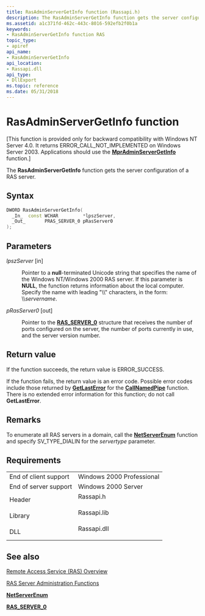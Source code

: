 ```yaml
---
title: RasAdminServerGetInfo function (Rassapi.h)
description: The RasAdminServerGetInfo function gets the server configuration of a RAS server.
ms.assetid: a1c371fd-462c-443c-8016-592efb2f0b1a
keywords:
- RasAdminServerGetInfo function RAS
topic_type:
- apiref
api_name:
- RasAdminServerGetInfo
api_location:
- Rassapi.dll
api_type:
- DllExport
ms.topic: reference
ms.date: 05/31/2018
---
```


# RasAdminServerGetInfo function

\[This function is provided only for backward compatibility with Windows NT Server 4.0. It returns ERROR\_CALL\_NOT\_IMPLEMENTED on Windows Server 2003. Applications should use the [**MprAdminServerGetInfo**](/windows/desktop/api/Mprapi/nf-mprapi-mpradminservergetinfo) function.\]

The **RasAdminServerGetInfo** function gets the server configuration of a RAS server.

## Syntax


```C++
DWORD RasAdminServerGetInfo(
  _In_  const WCHAR         *lpszServer,
  _Out_       PRAS_SERVER_0 pRasServer0
);
```



## Parameters

<dl> <dt>

*lpszServer* \[in\]
</dt> <dd>

Pointer to a **null**-terminated Unicode string that specifies the name of the Windows NT/Windows 2000 RAS server. If this parameter is **NULL**, the function returns information about the local computer. Specify the name with leading "\\\\" characters, in the form: \\\\*servername*.

</dd> <dt>

*pRasServer0* \[out\]
</dt> <dd>

Pointer to the [**RAS\_SERVER\_0**](ras-server-0-str.md) structure that receives the number of ports configured on the server, the number of ports currently in use, and the server version number.

</dd> </dl>

## Return value

If the function succeeds, the return value is ERROR\_SUCCESS.

If the function fails, the return value is an error code. Possible error codes include those returned by [**GetLastError**](/windows/desktop/api/errhandlingapi/nf-errhandlingapi-getlasterror) for the [**CallNamedPipe**](/windows/desktop/api/winbase/nf-winbase-callnamedpipea) function. There is no extended error information for this function; do not call **GetLastError**.

## Remarks

To enumerate all RAS servers in a domain, call the [**NetServerEnum**](/windows/desktop/api/lmserver/nf-lmserver-netserverenum) function and specify SV\_TYPE\_DIALIN for the *servertype* parameter.

## Requirements



|                                  |                                                                                        |
|----------------------------------|----------------------------------------------------------------------------------------|
| End of client support<br/> | Windows 2000 Professional<br/>                                                   |
| End of server support<br/> | Windows 2000 Server<br/>                                                         |
| Header<br/>                | <dl> <dt>Rassapi.h</dt> </dl>   |
| Library<br/>               | <dl> <dt>Rassapi.lib</dt> </dl> |
| DLL<br/>                   | <dl> <dt>Rassapi.dll</dt> </dl> |



## See also

<dl> <dt>

[Remote Access Service (RAS) Overview](about-remote-access-service.md)
</dt> <dt>

[RAS Server Administration Functions](ras-server-administration-functions.md)
</dt> <dt>

[**NetServerEnum**](/windows/win32/api/lmserver/nf-lmserver-netserverenum)
</dt> <dt>

[**RAS\_SERVER\_0**](ras-server-0-str.md)
</dt> </dl>

 

